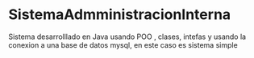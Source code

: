 # SistemaAdmministracionInterna
Sistema desarrolllado en Java usando POO , clases, intefas y usando la conexion a una base de datos mysql, en este caso es sistema simple


